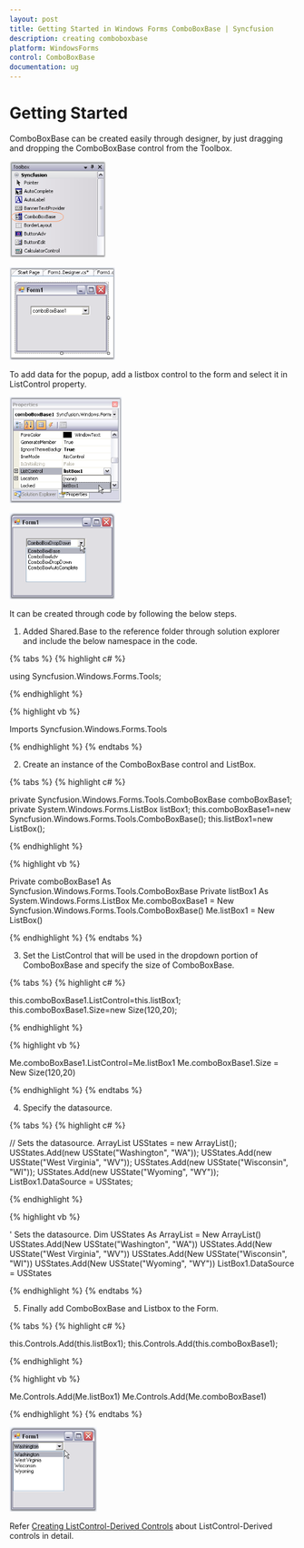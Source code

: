 ```yaml
---
layout: post
title: Getting Started in Windows Forms ComboBoxBase | Syncfusion
description: creating comboboxbase
platform: WindowsForms
control: ComboBoxBase
documentation: ug
---
```


# Getting Started


ComboBoxBase can be created easily through designer, by just dragging and dropping the ComboBoxBase control from the Toolbox.

![](Overview_images/Overview_img315.png) 



![](Overview_images/Overview_img316.png) 



To add data for the popup, add a listbox control to the form and select it in ListControl property.

![](Overview_images/Overview_img317.png) 



![](Overview_images/Overview_img318.png) 


It can be created through code by following the below steps.

1. Added Shared.Base to the reference folder through solution explorer and include the below namespace in the code.

{% tabs %}
{% highlight c# %}

using Syncfusion.Windows.Forms.Tools;

{% endhighlight %}

{% highlight vb %}

Imports Syncfusion.Windows.Forms.Tools

{% endhighlight %}
{% endtabs %}

2. Create an instance of the ComboBoxBase control and ListBox.

{% tabs %}
{% highlight c# %}

private Syncfusion.Windows.Forms.Tools.ComboBoxBase comboBoxBase1;
private System.Windows.Forms.ListBox listBox1;
this.comboBoxBase1=new Syncfusion.Windows.Forms.Tools.ComboBoxBase();
this.listBox1=new ListBox();

{% endhighlight %}

{% highlight vb %}

Private comboBoxBase1 As Syncfusion.Windows.Forms.Tools.ComboBoxBase
Private listBox1 As System.Windows.Forms.ListBox
Me.comboBoxBase1 = New Syncfusion.Windows.Forms.Tools.ComboBoxBase()
Me.listBox1 = New ListBox()

{% endhighlight %}
{% endtabs %}
 
3. Set the ListControl that will be used in the dropdown portion of ComboBoxBase and specify the size of ComboBoxBase. 

{% tabs %}
{% highlight c# %}

this.comboBoxBase1.ListControl=this.listBox1;
this.comboBoxBase1.Size=new Size(120,20);

{% endhighlight %}

{% highlight vb %}

Me.comboBoxBase1.ListControl=Me.listBox1
Me.comboBoxBase1.Size = New Size(120,20)

{% endhighlight %}
{% endtabs %}

4. Specify the datasource. 

{% tabs %}
{% highlight c# %}

// Sets the datasource.
ArrayList USStates = new ArrayList(); 
USStates.Add(new USState("Washington", "WA")); 
USStates.Add(new USState("West Virginia", "WV")); 
USStates.Add(new USState("Wisconsin", "WI")); 
USStates.Add(new USState("Wyoming", "WY")); 
ListBox1.DataSource = USStates; 

{% endhighlight %}

{% highlight vb %}

' Sets the datasource.
Dim USStates As ArrayList = New ArrayList()
USStates.Add(New USState("Washington", "WA"))
USStates.Add(New USState("West Virginia", "WV"))
USStates.Add(New USState("Wisconsin", "WI"))
USStates.Add(New USState("Wyoming", "WY"))
ListBox1.DataSource = USStates

{% endhighlight %}
{% endtabs %}

5. Finally add ComboBoxBase and Listbox to the Form.

{% tabs %}
{% highlight c# %}

this.Controls.Add(this.listBox1);
this.Controls.Add(this.comboBoxBase1);

{% endhighlight %}

{% highlight vb %}

Me.Controls.Add(Me.listBox1)
Me.Controls.Add(Me.comboBoxBase1)

{% endhighlight %}
{% endtabs %}

![](Overview_images/Overview_img319.png) 



Refer [Creating ListControl-Derived Controls](/windowsforms/ComboBoxBase/Creating-ListControl-Derived-Controls) about ListControl-Derived controls in detail.